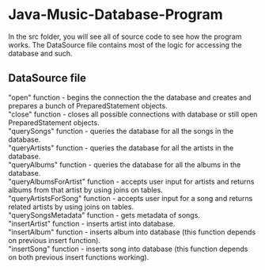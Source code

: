 # Java-Music-Database-Program

In the src folder, you will see all of source code to see how the program works. 
The DataSource file contains most of the logic for accessing the database and such.

## DataSource file

"open" function - begins the connection the the database and creates and prepares a bunch of PreparedStatement objects.  
"close" function - closes all possible connections with database or still open PreparedStatement objects.  
"querySongs" function - queries the database for all the songs in the database.              
"queryArtists" function - queries the database for all the artists in the database.  
"queryAlbums" function - queries the database for all the albums in the database.  
"queryAlbumsForArtist" function - accepts user input for artists and returns albums from that artist by using joins on tables.  
"queryArtistsForSong" function - accepts user input for a song and returns related artists by using joins on tables.  
"querySongsMetadata" function - gets metadata of songs.  
"insertArtist" function - inserts artist into database.  
"insertAlbum" function - inserts album into database (this function depends on previous insert function).  
"insertSong" function - inserts song into database (this function depends on both previous insert functions working).  
